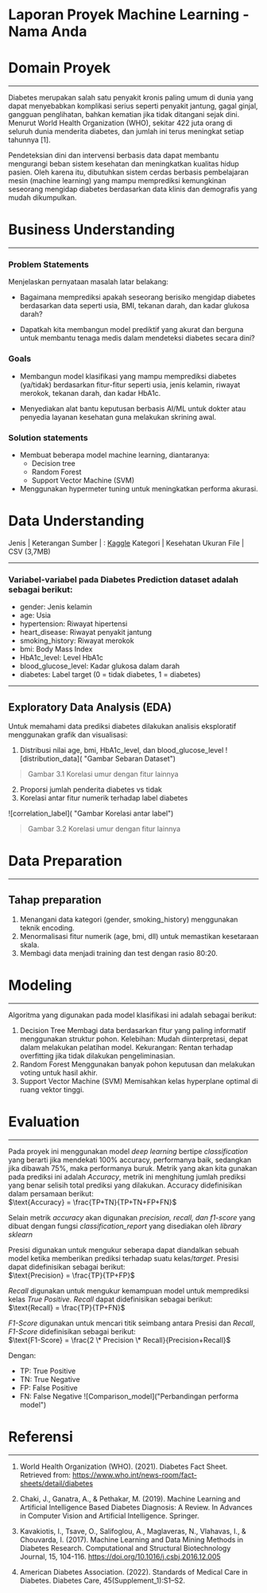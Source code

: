 # Laporan Proyek Machine Learning - Nama Anda

# Domain Proyek

---

Diabetes merupakan salah satu penyakit kronis paling umum di dunia yang dapat menyebabkan komplikasi serius seperti penyakit jantung, gagal ginjal, gangguan penglihatan, bahkan kematian jika tidak ditangani sejak dini. Menurut World Health Organization (WHO), sekitar 422 juta orang di seluruh dunia menderita diabetes, dan jumlah ini terus meningkat setiap tahunnya [1].

Pendeteksian dini dan intervensi berbasis data dapat membantu mengurangi beban sistem kesehatan dan meningkatkan kualitas hidup pasien. Oleh karena itu, dibutuhkan sistem cerdas berbasis pembelajaran mesin (machine learning) yang mampu memprediksi kemungkinan seseorang mengidap diabetes berdasarkan data klinis dan demografis yang mudah dikumpulkan.

# Business Understanding

---

### Problem Statements

Menjelaskan pernyataan masalah latar belakang:

- Bagaimana memprediksi apakah seseorang berisiko mengidap diabetes berdasarkan data seperti usia, BMI, tekanan darah, dan kadar glukosa darah?

- Dapatkah kita membangun model prediktif yang akurat dan berguna untuk membantu tenaga medis dalam mendeteksi diabetes secara dini?

### Goals

- Membangun model klasifikasi yang mampu memprediksi diabetes (ya/tidak) berdasarkan fitur-fitur seperti usia, jenis kelamin, riwayat merokok, tekanan darah, dan kadar HbA1c.

- Menyediakan alat bantu keputusan berbasis AI/ML untuk dokter atau penyedia layanan kesehatan guna melakukan skrining awal.

### Solution statements

- Membuat beberapa model machine learning, diantaranya:
  - Decision tree
  - Random Forest
  - Support Vector Machine (SVM)
- Menggunakan hypermeter tuning untuk meningkatkan performa akurasi.

# Data Understanding

Jenis | Keterangan
Sumber | : [Kaggle](https://www.kaggle.com/datasets/iammustafatz/diabetes-prediction-dataset)
Kategori | Kesehatan
Ukuran File | CSV (3,7MB)

---

### Variabel-variabel pada Diabetes Prediction dataset adalah sebagai berikut:

- gender: Jenis kelamin
- age: Usia
- hypertension: Riwayat hipertensi
- heart_disease: Riwayat penyakit jantung
- smoking_history: Riwayat merokok
- bmi: Body Mass Index
- HbA1c_level: Level HbA1c
- blood_glucose_level: Kadar glukosa dalam darah
- diabetes: Label target (0 = tidak diabetes, 1 = diabetes)

---

## Exploratory Data Analysis (EDA)

Untuk memahami data prediksi diabetes dilakukan analisis eksploratif menggunakan grafik dan visualisasi:

1. Distribusi nilai age, bmi, HbA1c_level, dan blood_glucose_level
![distribution_data]( "Gambar Sebaran Dataset")

> Gambar 3.1 Korelasi umur dengan fitur lainnya

2. Proporsi jumlah penderita diabetes vs tidak
3. Korelasi antar fitur numerik terhadap label diabetes

![correlation_label]( "Gambar Korelasi antar label")

> Gambar 3.2 Korelasi umur dengan fitur lainnya

# Data Preparation

---

## Tahap preparation

1. Menangani data kategori (gender, smoking_history) menggunakan teknik encoding.
2. Menormalisasi fitur numerik (age, bmi, dll) untuk memastikan kesetaraan skala.
3. Membagi data menjadi training dan test dengan rasio 80:20.

# Modeling

---

Algoritma yang digunakan pada model klasifikasi ini adalah sebagai berikut:

1. Decision Tree
   Membagi data berdasarkan fitur yang paling informatif menggunakan struktur pohon. Kelebihan: Mudah diinterpretasi, depat dalam melakukan pelatihan model. Kekurangan: Rentan terhadap overfitting jika tidak dilakukan pengeliminasian.
2. Random Forest
   Menggunakan banyak pohon keputusan dan melakukan voting untuk hasil akhir.
3. Support Vector Machine (SVM)
   Memisahkan kelas hyperplane optimal di ruang vektor tinggi.

# Evaluation

---

Pada proyek ini menggunakan model _deep learning_ bertipe _classification_ yang berarti jika mendekati 100% accuracy, performanya baik, sedangkan jika dibawah 75%, maka performanya buruk.
Metrik yang akan kita gunakan pada prediksi ini adalah _Accuracy_, metrik ini menghitung jumlah prediksi yang benar selisih total prediksi yang dilakukan. Accuracy didefinisikan dalam persamaan berikut:  
$\text{Accuracy} = \frac{TP+TN}{TP+TN+FP+FN}$

Selain metrik _accuracy_ akan digunakan _precision, recall, dan f1-score_ yang dibuat dengan fungsi _classification_report_ yang disediakan oleh _library sklearn_

Presisi digunakan untuk mengukur seberapa dapat diandalkan sebuah model ketika memberikan prediksi terhadap suatu kelas/_target_. Presisi dapat didefinisikan sebagai berikut:  
$\text{Precision} = \frac{TP}{TP+FP}$

_Recall_ digunakan untuk mengukur kemampuan model untuk memprediksi kelas _True Positive. Recall_ dapat didefinisikan sebagai berikut:  
$\text{Recall} = \frac{TP}{TP+FN}$

_F1-Score_ digunakan untuk mencari titik seimbang antara Presisi dan _Recall_, _F1-Score_ didefinisikan sebagai berikut:  
$\text{F1-Score} = \frac{2 \* Precision \* Recall}{Precision+Recall}$

Dengan:

- TP: True Positive
- TN: True Negative
- FP: False Positive
- FN: False Negative
  ![Comparison_model]("Perbandingan performa model")

# Referensi

---

1. World Health Organization (WHO). (2021). Diabetes Fact Sheet. Retrieved from: https://www.who.int/news-room/fact-sheets/detail/diabetes

2. Chaki, J., Ganatra, A., & Pethakar, M. (2019). Machine Learning and Artificial Intelligence Based Diabetes Diagnosis: A Review. In Advances in Computer Vision and Artificial Intelligence. Springer.

3. Kavakiotis, I., Tsave, O., Salifoglou, A., Maglaveras, N., Vlahavas, I., & Chouvarda, I. (2017). Machine Learning and Data Mining Methods in Diabetes Research. Computational and Structural Biotechnology Journal, 15, 104-116. https://doi.org/10.1016/j.csbj.2016.12.005

4. American Diabetes Association. (2022). Standards of Medical Care in Diabetes. Diabetes Care, 45(Supplement_1):S1–S2.
